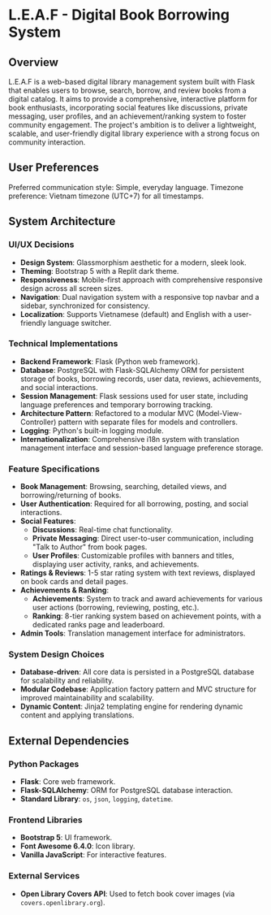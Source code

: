 # L.E.A.F - Digital Book Borrowing System

## Overview
L.E.A.F is a web-based digital library management system built with Flask that enables users to browse, search, borrow, and review books from a digital catalog. It aims to provide a comprehensive, interactive platform for book enthusiasts, incorporating social features like discussions, private messaging, user profiles, and an achievement/ranking system to foster community engagement. The project's ambition is to deliver a lightweight, scalable, and user-friendly digital library experience with a strong focus on community interaction.

## User Preferences
Preferred communication style: Simple, everyday language.
Timezone preference: Vietnam timezone (UTC+7) for all timestamps.

## System Architecture

### UI/UX Decisions
- **Design System**: Glassmorphism aesthetic for a modern, sleek look.
- **Theming**: Bootstrap 5 with a Replit dark theme.
- **Responsiveness**: Mobile-first approach with comprehensive responsive design across all screen sizes.
- **Navigation**: Dual navigation system with a responsive top navbar and a sidebar, synchronized for consistency.
- **Localization**: Supports Vietnamese (default) and English with a user-friendly language switcher.

### Technical Implementations
- **Backend Framework**: Flask (Python web framework).
- **Database**: PostgreSQL with Flask-SQLAlchemy ORM for persistent storage of books, borrowing records, user data, reviews, achievements, and social interactions.
- **Session Management**: Flask sessions used for user state, including language preferences and temporary borrowing tracking.
- **Architecture Pattern**: Refactored to a modular MVC (Model-View-Controller) pattern with separate files for models and controllers.
- **Logging**: Python's built-in logging module.
- **Internationalization**: Comprehensive i18n system with translation management interface and session-based language preference storage.

### Feature Specifications
- **Book Management**: Browsing, searching, detailed views, and borrowing/returning of books.
- **User Authentication**: Required for all borrowing, posting, and social interactions.
- **Social Features**:
    - **Discussions**: Real-time chat functionality.
    - **Private Messaging**: Direct user-to-user communication, including "Talk to Author" from book pages.
    - **User Profiles**: Customizable profiles with banners and titles, displaying user activity, ranks, and achievements.
- **Ratings & Reviews**: 1-5 star rating system with text reviews, displayed on book cards and detail pages.
- **Achievements & Ranking**:
    - **Achievements**: System to track and award achievements for various user actions (borrowing, reviewing, posting, etc.).
    - **Ranking**: 8-tier ranking system based on achievement points, with a dedicated ranks page and leaderboard.
- **Admin Tools**: Translation management interface for administrators.

### System Design Choices
- **Database-driven**: All core data is persisted in a PostgreSQL database for scalability and reliability.
- **Modular Codebase**: Application factory pattern and MVC structure for improved maintainability and scalability.
- **Dynamic Content**: Jinja2 templating engine for rendering dynamic content and applying translations.

## External Dependencies

### Python Packages
- **Flask**: Core web framework.
- **Flask-SQLAlchemy**: ORM for PostgreSQL database interaction.
- **Standard Library**: `os`, `json`, `logging`, `datetime`.

### Frontend Libraries
- **Bootstrap 5**: UI framework.
- **Font Awesome 6.4.0**: Icon library.
- **Vanilla JavaScript**: For interactive features.

### External Services
- **Open Library Covers API**: Used to fetch book cover images (via `covers.openlibrary.org`).
